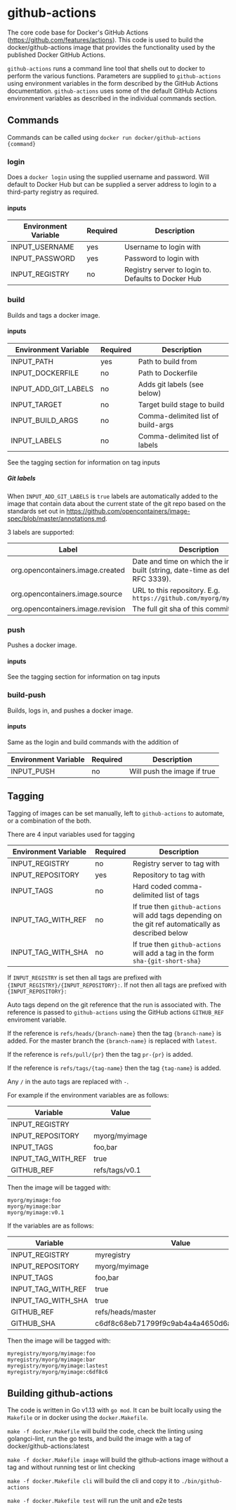 # github-actions
The core code base for Docker's GitHub Actions (https://github.com/features/actions). This code is used to build the docker/github-actions image that provides the functionality used by the published Docker GitHub Actions.

`github-actions` runs a command line tool that shells out to docker to perform the various functions. Parameters are supplied to `github-actions` using environment variables in the form described by the GitHub Actions documentation. `github-actions` uses some of the default GitHub Actions environment variables as described in the individual commands section.

## Commands

Commands can be called using `docker run docker/github-actions {command}`

### login

Does a `docker login` using the supplied username and password. Will default to Docker Hub but can be supplied a server address to login to a third-party registry as required.

#### inputs

|Environment Variable|Required|Description|
|---|---|---|
|INPUT_USERNAME|yes|Username to login with|
|INPUT_PASSWORD|yes|Password to login with|
|INPUT_REGISTRY|no|Registry server to login to. Defaults to Docker Hub|

### build

Builds and tags a docker image.

#### inputs

|Environment Variable|Required|Description|
|---|---|---|
|INPUT_PATH|yes|Path to build from|
|INPUT_DOCKERFILE|no|Path to Dockerfile|
|INPUT_ADD_GIT_LABELS|no|Adds git labels (see below)|
|INPUT_TARGET|no|Target build stage to build|
|INPUT_BUILD_ARGS|no|Comma-delimited list of build-args|
|INPUT_LABELS|no|Comma-delimited list of labels|

See the tagging section for information on tag inputs

##### Git labels

When `INPUT_ADD_GIT_LABELS` is `true` labels are automatically added to the image that contain data about the current state of the git repo based on the standards set out in https://github.com/opencontainers/image-spec/blob/master/annotations.md.

3 labels are supported:

|Label|Description|
|---|---|
|org.opencontainers.image.created|Date and time on which the image was built (string, date-time as defined by RFC 3339).|
|org.opencontainers.image.source|URL to this repository. E.g. `https://github.com/myorg/myrepository`|
|org.opencontainers.image.revision|The full git sha of this commit.|

### push

Pushes a docker image.

#### inputs

See the tagging section for information on tag inputs


### build-push

Builds, logs in, and pushes a docker image.

#### inputs

Same as the login and build commands with the addition of

|Environment Variable|Required|Description|
|---|---|---|
|INPUT_PUSH|no|Will push the image if true|


## Tagging

Tagging of images can be set manually, left to `github-actions` to automate, or a combination of the both.

There are 4 input variables used for tagging

|Environment Variable|Required|Description|
|---|---|---|
|INPUT_REGISTRY|no|Registry server to tag with|
|INPUT_REPOSITORY|yes|Repository to tag with|
|INPUT_TAGS|no|Hard coded comma-delimited list of tags|
|INPUT_TAG_WITH_REF|no|If true then `github-actions` will add tags depending on the git ref automatically as described below|
|INPUT_TAG_WITH_SHA|no|If true then `github-actions` will add a tag in the form `sha-{git-short-sha}`|

If `INPUT_REGISTRY` is set then all tags are prefixed with `{INPUT_REGISTRY}/{INPUT_REPOSITORY}:`.
If not then all tags are prefixed with `{INPUT_REPOSITORY}:`

Auto tags depend on the git reference that the run is associated with. The reference is passed to `github-actions` using the GitHub actions `GITHUB_REF` enviroment variable.

If the reference is `refs/heads/{branch-name}` then the tag `{branch-name}` is added. For the master branch the `{branch-name}` is replaced with `latest`.

If the reference is `refs/pull/{pr}` then the tag `pr-{pr}` is added.

If the reference is `refs/tags/{tag-name}` then the tag `{tag-name}` is added.

Any `/` in the auto tags are replaced with `-`.

For example if the environment variables are as follows:

|Variable|Value|
|---|---|
|INPUT_REGISTRY||
|INPUT_REPOSITORY|myorg/myimage|
|INPUT_TAGS|foo,bar|
|INPUT_TAG_WITH_REF|true|
|GITHUB_REF|refs/tags/v0.1|

Then the image will be tagged with:
```
myorg/myimage:foo
myorg/myimage:bar
myorg/myimage:v0.1
```

If the variables are as follows:

|Variable|Value|
|---|---|
|INPUT_REGISTRY|myregistry|
|INPUT_REPOSITORY|myorg/myimage|
|INPUT_TAGS|foo,bar|
|INPUT_TAG_WITH_REF|true|
|INPUT_TAG_WITH_SHA|true|
|GITHUB_REF|refs/heads/master|
|GITHUB_SHA|c6df8c68eb71799f9c9ab4a4a4650d6aabd7e415|

Then the image will be tagged with:
```
myregistry/myorg/myimage:foo
myregistry/myorg/myimage:bar
myregistry/myorg/myimage:lastest
myregistry/myorg/myimage:c6df8c6
```

## Building github-actions
The code is written in Go v1.13 with `go mod`. It can be built locally using the `Makefile` or in docker using the `docker.Makefile`.

`make -f docker.Makefile` will build the code, check the linting using golangci-lint, run the go tests, and build the image with a tag of docker/github-actions:latest

`make -f docker.Makefile image` will build the github-actions image without a tag and without running test or lint checking

`make -f docker.Makefile cli` will build the cli and copy it to `./bin/github-actions`

`make -f docker.Makefile test` will run the unit and e2e tests
